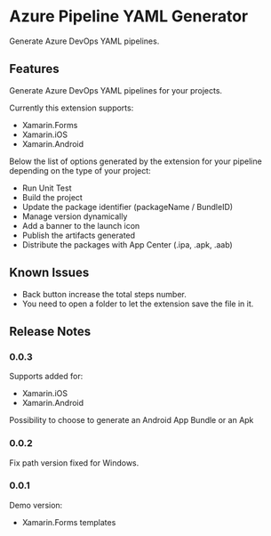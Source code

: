 # Azure Pipeline YAML Generator

Generate Azure DevOps YAML pipelines.

## Features

Generate Azure DevOps YAML pipelines for your projects.

Currently this extension supports:
-  Xamarin.Forms
-  Xamarin.iOS
-  Xamarin.Android

Below the list of options generated by the extension for your pipeline depending on the type of your project:

- Run Unit Test
- Build the project
- Update the package identifier (packageName / BundleID)
- Manage version dynamically
- Add a banner to the launch icon
- Publish the artifacts generated
- Distribute the packages with App Center (.ipa, .apk, .aab)

## Known Issues

- Back button increase the total steps number.
- You need to open a folder to let the extension save the file in it.

## Release Notes

### 0.0.3
Supports added for:
- Xamarin.iOS
- Xamarin.Android

Possibility to choose to generate an Android App Bundle or an Apk

### 0.0.2
Fix path version fixed for Windows.

### 0.0.1

Demo version:
- Xamarin.Forms templates